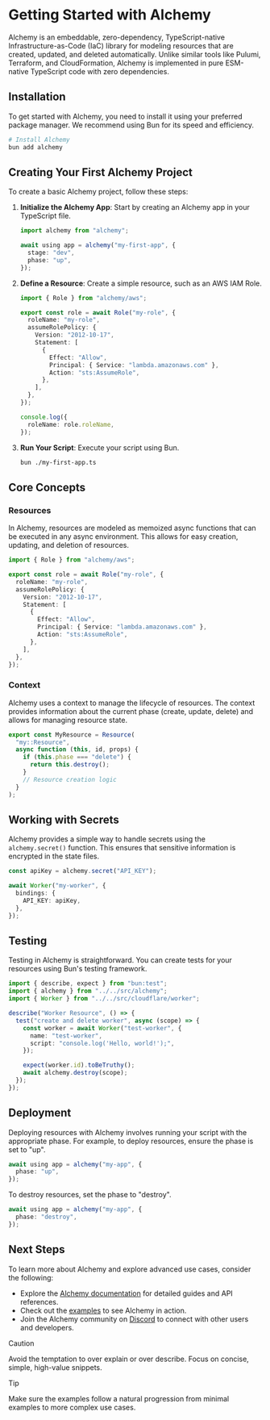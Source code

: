 # Getting Started with Alchemy

Alchemy is an embeddable, zero-dependency, TypeScript-native Infrastructure-as-Code (IaC) library for modeling resources that are created, updated, and deleted automatically. Unlike similar tools like Pulumi, Terraform, and CloudFormation, Alchemy is implemented in pure ESM-native TypeScript code with zero dependencies.

## Installation

To get started with Alchemy, you need to install it using your preferred package manager. We recommend using Bun for its speed and efficiency.

```bash
# Install Alchemy
bun add alchemy
```

## Creating Your First Alchemy Project

To create a basic Alchemy project, follow these steps:

1. **Initialize the Alchemy App**: Start by creating an Alchemy app in your TypeScript file.

    ```ts
    import alchemy from "alchemy";

    await using app = alchemy("my-first-app", {
      stage: "dev",
      phase: "up",
    });
    ```

2. **Define a Resource**: Create a simple resource, such as an AWS IAM Role.

    ```ts
    import { Role } from "alchemy/aws";

    export const role = await Role("my-role", {
      roleName: "my-role",
      assumeRolePolicy: {
        Version: "2012-10-17",
        Statement: [
          {
            Effect: "Allow",
            Principal: { Service: "lambda.amazonaws.com" },
            Action: "sts:AssumeRole",
          },
        ],
      },
    });

    console.log({
      roleName: role.roleName,
    });
    ```

3. **Run Your Script**: Execute your script using Bun.

    ```bash
    bun ./my-first-app.ts
    ```

## Core Concepts

### Resources

In Alchemy, resources are modeled as memoized async functions that can be executed in any async environment. This allows for easy creation, updating, and deletion of resources.

```ts
import { Role } from "alchemy/aws";

export const role = await Role("my-role", {
  roleName: "my-role",
  assumeRolePolicy: {
    Version: "2012-10-17",
    Statement: [
      {
        Effect: "Allow",
        Principal: { Service: "lambda.amazonaws.com" },
        Action: "sts:AssumeRole",
      },
    ],
  },
});
```

### Context

Alchemy uses a context to manage the lifecycle of resources. The context provides information about the current phase (create, update, delete) and allows for managing resource state.

```ts
export const MyResource = Resource(
  "my::Resource",
  async function (this, id, props) {
    if (this.phase === "delete") {
      return this.destroy();
    }
    // Resource creation logic
  }
);
```

## Working with Secrets

Alchemy provides a simple way to handle secrets using the `alchemy.secret()` function. This ensures that sensitive information is encrypted in the state files.

```ts
const apiKey = alchemy.secret("API_KEY");

await Worker("my-worker", {
  bindings: {
    API_KEY: apiKey,
  },
});
```

## Testing

Testing in Alchemy is straightforward. You can create tests for your resources using Bun's testing framework.

```ts
import { describe, expect } from "bun:test";
import { alchemy } from "../../src/alchemy";
import { Worker } from "../../src/cloudflare/worker";

describe("Worker Resource", () => {
  test("create and delete worker", async (scope) => {
    const worker = await Worker("test-worker", {
      name: "test-worker",
      script: "console.log('Hello, world!');",
    });

    expect(worker.id).toBeTruthy();
    await alchemy.destroy(scope);
  });
});
```

## Deployment

Deploying resources with Alchemy involves running your script with the appropriate phase. For example, to deploy resources, ensure the phase is set to "up".

```ts
await using app = alchemy("my-app", {
  phase: "up",
});
```

To destroy resources, set the phase to "destroy".

```ts
await using app = alchemy("my-app", {
  phase: "destroy",
});
```

## Next Steps

To learn more about Alchemy and explore advanced use cases, consider the following:

- Explore the [Alchemy documentation](https://alchemy.example.com/docs) for detailed guides and API references.
- Check out the [examples](https://alchemy.example.com/examples) to see Alchemy in action.
- Join the Alchemy community on [Discord](https://discord.gg/alchemy) to connect with other users and developers.

> [!CAUTION]
> Avoid the temptation to over explain or over describe. Focus on concise, simple, high-value snippets.

> [!TIP]
> Make sure the examples follow a natural progression from minimal examples to more complex use cases.
